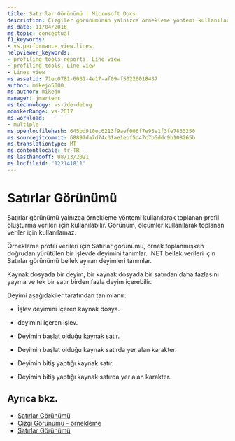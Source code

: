 ```yaml
---
title: Satırlar Görünümü | Microsoft Docs
description: Çizgiler görünümünün yalnızca örnekleme yöntemi kullanılarak toplanan profil oluşturma verileri için nasıl kullanılabilir olduğunu öğrenin.
ms.date: 11/04/2016
ms.topic: conceptual
f1_keywords:
- vs.performance.view.lines
helpviewer_keywords:
- profiling tools reports, Line view
- profiling tools, Line view
- Lines view
ms.assetid: 71ec0781-6031-4e17-af09-f50226018437
author: mikejo5000
ms.author: mikejo
manager: jmartens
ms.technology: vs-ide-debug
monikerRange: vs-2017
ms.workload:
- multiple
ms.openlocfilehash: 645bd910ec6213f9aef006f7e95e1f3fe7833250
ms.sourcegitcommit: 68897da7d74c31ae1ebf5d47c7b5ddc9b108265b
ms.translationtype: MT
ms.contentlocale: tr-TR
ms.lasthandoff: 08/13/2021
ms.locfileid: "122141811"
---
```

# <a name="lines-view"></a>Satırlar Görünümü
Satırlar görünümü yalnızca örnekleme yöntemi kullanılarak toplanan profil oluşturma verileri için kullanılabilir. Görünüm, ölçümler kullanılarak toplanan veriler için kullanılamaz.

 Örnekleme profili verileri için Satırlar görünümü, örnek toplanmışken doğrudan yürütülen bir işlevde deyimini tanımlar. .NET bellek verileri için Satırlar görünümü bellek ayıran deyimleri tanımlar.

 Kaynak dosyada bir deyim, bir kaynak dosyada bir satırdan daha fazlasını yayma ve tek bir satır birden fazla deyim içerebilir.

 Deyimi aşağıdakiler tarafından tanımlanır:

- İşlev deyimini içeren kaynak dosya.

- deyimini içeren işlev.

- Deyimin başlat olduğu kaynak satır.

- Deyimin başlat olduğu kaynak satırda yer alan karakter.

- Deyimin bitiş yaptığı kaynak satır.

- Deyimin bitiş yaptığı kaynak satırda yer alan karakter.

## <a name="see-also"></a>Ayrıca bkz.
- [Satırlar Görünümü](../profiling/lines-view-sampling-data.md)
- [Çizgi Görünümü - örnekleme](../profiling/lines-view-dotnet-memory-sampling-data.md)
- [Satırlar Görünümü](../profiling/lines-view-contention-data.md)

